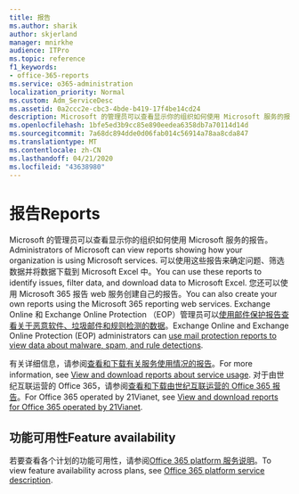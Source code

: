 ```yaml
---
title: 报告
ms.author: sharik
author: skjerland
manager: mnirkhe
audience: ITPro
ms.topic: reference
f1_keywords:
- office-365-reports
ms.service: o365-administration
localization_priority: Normal
ms.custom: Adm_ServiceDesc
ms.assetid: 0a2ccc2e-cbc3-4bde-b419-17f4be14cd24
description: Microsoft 的管理员可以查看显示你的组织如何使用 Microsoft 服务的报告。 可以使用这些报告来确定问题、筛选数据并将数据下载到 Microsoft Excel 中。 您还可以使用 Microsoft 365 报告 web 服务创建自己的报告。 Exchange Online 和 Exchange Online Protection （EOP）管理员可以使用邮件保护报告查看关于恶意软件、垃圾邮件和规则检测的数据。
ms.openlocfilehash: 1bfe5ed3b9cc85e890eedea6358db7a70114d14d
ms.sourcegitcommit: 7a68dc894dde0d06fab014c56914a78aa8cda847
ms.translationtype: MT
ms.contentlocale: zh-CN
ms.lasthandoff: 04/21/2020
ms.locfileid: "43638980"
---
```

# <a name="reports"></a><span data-ttu-id="2325f-106">报告</span><span class="sxs-lookup"><span data-stu-id="2325f-106">Reports</span></span>

<span data-ttu-id="2325f-107">Microsoft 的管理员可以查看显示你的组织如何使用 Microsoft 服务的报告。</span><span class="sxs-lookup"><span data-stu-id="2325f-107">Administrators of Microsoft can view reports showing how your organization is using Microsoft services.</span></span> <span data-ttu-id="2325f-108">可以使用这些报告来确定问题、筛选数据并将数据下载到 Microsoft Excel 中。</span><span class="sxs-lookup"><span data-stu-id="2325f-108">You can use these reports to identify issues, filter data, and download data to Microsoft Excel.</span></span> <span data-ttu-id="2325f-109">您还可以使用 Microsoft 365 报告 web 服务创建自己的报告。</span><span class="sxs-lookup"><span data-stu-id="2325f-109">You can also create your own reports using the Microsoft 365 reporting web services.</span></span> <span data-ttu-id="2325f-110">Exchange Online 和 Exchange Online Protection （EOP）管理员可以[使用邮件保护报告查看关于恶意软件、垃圾邮件和规则检测的数据](https://go.microsoft.com/fwlink/p/?LinkId=401102)。</span><span class="sxs-lookup"><span data-stu-id="2325f-110">Exchange Online and Exchange Online Protection (EOP) administrators can [use mail protection reports to view data about malware, spam, and rule detections](https://go.microsoft.com/fwlink/p/?LinkId=401102).</span></span>
  
<span data-ttu-id="2325f-111">有关详细信息，请参阅[查看和下载有关服务使用情况的报告](https://go.microsoft.com/fwlink/p/?LinkID=270182)。</span><span class="sxs-lookup"><span data-stu-id="2325f-111">For more information, see [View and download reports about service usage](https://go.microsoft.com/fwlink/p/?LinkID=270182).</span></span> <span data-ttu-id="2325f-112">对于由世纪互联运营的 Office 365，请参阅[查看和下载由世纪互联运营的 Office 365 报告](https://go.microsoft.com/fwlink/?LinkID=733348&amp;clcid=0x409)。</span><span class="sxs-lookup"><span data-stu-id="2325f-112">For Office 365 operated by 21Vianet, see [View and download reports for Office 365 operated by 21Vianet](https://go.microsoft.com/fwlink/?LinkID=733348&amp;clcid=0x409).</span></span>
  
## <a name="feature-availability"></a><span data-ttu-id="2325f-113">功能可用性</span><span class="sxs-lookup"><span data-stu-id="2325f-113">Feature availability</span></span>

<span data-ttu-id="2325f-114">若要查看各个计划的功能可用性，请参阅[Office 365 platform 服务说明](office-365-platform-service-description.md)。</span><span class="sxs-lookup"><span data-stu-id="2325f-114">To view feature availability across plans, see [Office 365 platform service description](office-365-platform-service-description.md).</span></span>
  

